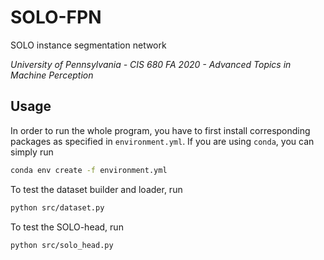 # SOLO-FPN
SOLO instance segmentation network

*University of Pennsylvania - CIS 680 FA 2020 - Advanced Topics in Machine Perception*

## Usage

In order to run the whole program, you have to first install corresponding packages as specified in `environment.yml`. If you are using `conda`, you can simply run 
```bash
conda env create -f environment.yml
```

To test the dataset builder and loader, run 
```bash
python src/dataset.py
```

To test the SOLO-head, run
```bash
python src/solo_head.py
```
